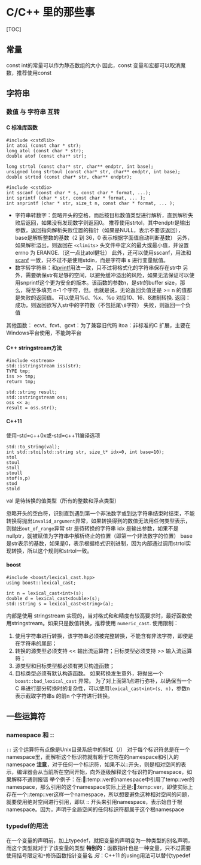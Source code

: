 # C/C++ 里的那些事
[TOC]

## 常量
const int的常量可以作为静态数组的大小
因此，const 变量和宏都可以取消魔数，推荐使用const

## 字符串
### 数值 与 字符串 互转
#### C 标准库函数
```
#include <cstdlib>
int atoi (const char * str);
long atol (const char * str);
double atof (const char* str);

long strtol (const char* str, char** endptr, int base);
unsigned long strtoul (const char* str, char** endptr, int base);
double strtod (const char* str, char** endptr);

#include <cstdio>
int sscanf (const char * s, const char * format, ...);
int sprintf (char * str, const char * format, ... );
int snprintf (char * str, size_t n, const char * format, ... );
```
+ 字符串转数字：忽略开头的空格，而后按目标数值类型进行解析，直到解析失败后返回，如果没有发现数字则返回0。
推荐使用strtol，其中endptr是输出参数，返回指向解析失败位置的指针（如果是NULL，表示不要该返回），base是解析整数的基数（2 到 36，0 表示根据字面值自动判断基数）
另外，如果解析溢出，则返回在 `<climits>` 头文件中定义的最大或最小值，并设置 errno 为 ERANGE.（这一点比atol健壮）
此外，还可以使用sscanf，用法和 [scanf](http://www.cplusplus.com/reference/cstdio/scanf/) 一致，只不过不是使用stdin，而是字符串 s 进行变量赋值。
+ 数字转字符串：和[printf](http://www.cplusplus.com/reference/cstdio/printf/)用法一致，只不过将格式化的字符串保存在str中
另外，需要确保str有足够的空间，以避免缓冲溢出的风险，如果无法保证可以使用snprintf这个更为安全的版本。该函数的参数n，是str的buffer size，那么，将至多填充 n-1 个字符，但。也就是说，无论返回负值还是 >= n 的值都是失败的返回值。
可以使用%d、%x、%o 对应10、16、8进制转换.
返回：
成功，则返回欲写入str中的字符数（不包括尾`\0`字符）
失败，则返回一个负值

其他函数：
ecvt、fcvt、gcvt：为了兼容旧代码
itoa：非标准的C 扩展，主要在Windows平台使用，不能跨平台
#### C++ stringstream方法
```
#include <sstream>
std::istringstream iss(str);
TYPE tmp;
iss >> tmp;
return tmp;

std::string result;
std::ostringstream oss;
oss << a;
result = oss.str();
```
#### C++11
使用-std=c++0x或-std=c++11编译选项
```
std::to_string(val);
int std::stoi(std::string str, size_t* idx=0, int base=10);
stol
stoul
stoll
stoull
stof(s,p)
stod
stold
```
val 是待转换的值类型（所有的整数和浮点类型）

忽略开头的空白符，识别直到遇到第一个非法数字或到达字符串结束时结束，不能转换将抛出`invalid_argument`异常，如果转换得到的数值无法用任何类型表示，则抛出`out_of_range`异常
str 是待转换的字符串
idx 是输出参数，如果不是nullptr，就被赋值为字符串中解析终止的位置（即第一个非法数字的位置）
base 是str表示的基数，如果是0，表示根据格式识别进制，因为内部通过调用strtol实现转换，所以这个规则和strtol一致。
#### boost
```
#include <boost/lexical_cast.hpp>
using boost::lexical_cast;

int n = lexical_cast<int>(s);
double d = lexical_cast<double>(s);
std::string s = lexical_cast<string>(a);
```
内部是使用 stringstream 实现的，当对格式和和精度有较高要求时，最好函数使用stringstream。如果只是数值转换，推荐使用 `numeric_cast`.
使用限制：
1. 使用字符串进行转换，该字符串必须被完整转换，不能含有非法字符，即使是在字符串的尾部；
2. 转换的源类型必须支持 << 输出流运算符；目标类型必须支持 >> 输入流运算符；
3. 源类型和目标类型都必须有拷贝构造函数；
4. 目标类型必须有默认构造函数。
如果转换发生意外，将抛出一个 `boost::bad_lexical_cast` 异常。
为了对上面第1点进行弥补，以确保当一个C 串进行部分转换时的复杂性，可以使用`lexical_cast<int>(s, n)`，参数n 表示截取字符串s 的前n 个字符进行转换。


## 一些运算符
### namespace 和 ::
`::` 这个运算符有点像是Unix目录系统中的斜杠（/）
对于每个标识符总是在一个namespace里，而解析这个标识符就有赖于它所在的namespace和引入的namespace
**注意**，对于任何一个标识符，如果不以::开头，则是相对空间的表示，编译器会从当前所在空间开始，向外逐级解释这个标识符的namespace，如果解释不通则报错
举个例子：在::imp::temp::ver的namespace中引用了temp::ver的namespace，那么引用的这个namespace实际上还是::imp::temp::ver，即使实际上存在一个::temp::ver这样一个namespace，所以想要避免这种相对空间的问题，就要使用绝对空间进行引用，即以 :: 开头来引用namespace，表示始自于根namespace。因为，声明于全局空间的任何标识符都属于这个根namespace

### typedef的用法
在一个变量的声明前，加上typedef，就把变量的声明变为一种类型的别名声明，而这个类型就对于了该变量的类型
**特别的**：函数指针也是一种变量，只不过需要使用括号限定和`*`修饰函数指针变量名
*另*：C++11 的using用法可以替代typedef


